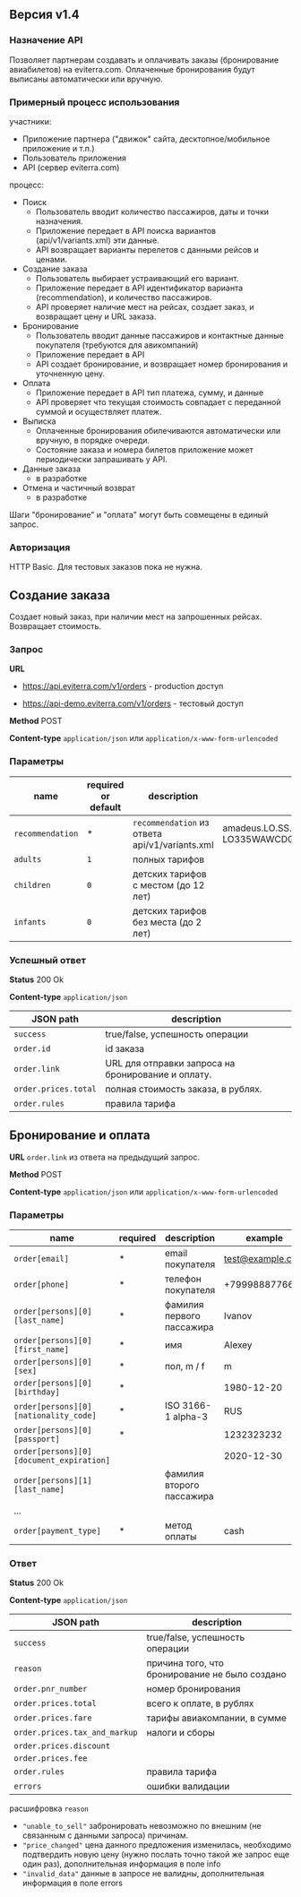 ## Версия v1.4

### Назначение API

Позволяет партнерам создавать и оплачивать заказы (бронирование авиабилетов)
на eviterra.com. Оплаченные бронирования будут выписаны автоматически или вручную.

### Примерный процесс использования

участники:

* Приложение партнера ("движок" сайта, десктопное/мобильное приложение и т.п.)
* Пользователь приложения
* API (сервер eviterra.com)

процесс:

* Поиск
  * Пользователь вводит количество пассажиров, даты и точки назначения.
  * Приложение передает в API поиска вариантов (api/v1/variants.xml) эти данные.
  * API возвращает варианты перелетов с данными рейсов и ценами.
* Создание заказа
  * Пользователь выбирает устраивающий его вариант.
  * Приложение передает в API идентификатор варианта (recommendation), и количество пассажиров.
  * API проверяет наличие мест на рейсах, создает заказ, и возвращает цену и URL заказа.
* Бронирование
  * Пользователь вводит данные пассажиров и контактные данные покупателя (требуются для авикомпаний)
  * Приложение передает в API
  * API создает бронирование, и возвращает номер бронирования и уточненную цену.
* Оплата
  * Приложение передает в API тип платежа, сумму, и данные
  * API проверяет что текущая стоимость совпадает с переданной суммой и осуществляет платеж.
* Выписка
  * Оплаченные бронирования обилечиваются автоматически или вручную, в порядке очереди.
  * Состояние заказа и номера билетов приложение может периодически запрашивать у API.
* Данные заказа
  * в разработке
* Отмена и частичный возврат
  * в разработке

Шаги "бронирование" и "оплата" могут быть совмещены в единый запрос.

### Авторизация

HTTP Basic. Для тестовых заказов пока не нужна.

## Создание заказа

Создает новый заказ, при наличии мест на запрошенных рейсах. Возвращает стоимость.

### Запрос

**URL**

*  https://api.eviterra.com/v1/orders - production доступ

*  https://api-demo.eviterra.com/v1/orders - тестовый доступ

**Method** POST

**Content-type** `application/json` или `application/x-www-form-urlencoded`

### Параметры

name             | required or default  | description | example
-----------------|----------------------|-------------|--------
`recommendation` | *                    | `recommendation` из ответа api/v1/variants.xml  | amadeus.LO.SS.MM.88.LO678SVOWAW151212-LO335WAWCDG161212
`adults`         | `1`                  | полных тарифов
`children`       | `0`                  | детских тарифов с местом (до 12 лет)
`infants`        | `0`                  | детских тарифов без места (до 2 лет)

### Успешный ответ

**Status** 200 Ok

**Content-type** `application/json`

JSON path             |  description
----------------------|-------------
`success`             |  true/false, успешность операции
`order.id`            |  id заказа
`order.link`          |  URL для отправки запроса на бронирование и оплату.
`order.prices.total`  |  полная стоимость заказа, в рублях.
`order.rules`         |  правила тарифа


## Бронирование и оплата

**URL** `order.link` из ответа на предыдущий запрос.

**Method** POST

**Content-type** `application/json` или `application/x-www-form-urlencoded`

### Параметры

name                                      | required | description               | example
------------------------------------------|----------|---------------------------|--------
`order[email]`                            | *        | email покупателя          | test@example.com
`order[phone]`                            | *        | телефон покупателя        | +79998887766
`order[persons][0][last_name]`            | *        | фамилия первого пассажира | Ivanov
`order[persons][0][first_name]`           | *        | имя                       | Alexey
`order[persons][0][sex]`                  | *        | пол, m / f                | m
`order[persons][0][birthday]`             | *        |                           | 1980-12-20
`order[persons][0][nationality_code]`     | *        | ISO 3166-1 alpha-3        | RUS
`order[persons][0][passport]`             | *        |                           | 1232323232
`order[persons][0][document_expiration]`  |          |                           | 2020-12-30
`order[persons][1][last_name]`            |          | фамилия второго пассажира |
...                                       |
`order[payment_type]`                     | *        | метод оплаты              | cash

### Ответ

**Status** 200 Ok

**Content-type** `application/json`

JSON path                    | description
-----------------------------|-------------------------------
`success`                    | true/false, успешность операции
`reason`                     | причина того, что бронирование не было создано
`order.pnr_number`           | номер бронирования
`order.prices.total`         | всего к оплате, в рублях
`order.prices.fare`          | тарифы авиакомпании, в сумме
`order.prices.tax_and_markup`| налоги и сборы
`order.prices.discount`      |
`order.prices.fee`           |
`order.rules`                | правила тарифа
`errors`                     | ошибки валидации

расшифровка `reason`

* `"unable_to_sell"` забронировать невозможно по внешним (не связанным с данными запроса) причинам.
* `"price_changed"` цена данного предложения изменилась, необходимо подтвердить новую цену (нужно послать точно такой же запрос еще один раз), дополнительная информация в поле info
* `"invalid_data"` данные в запросе не валидны, дополнительная информация в поле errors

